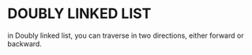 # DOUBLY LINKED LIST
 in Doubly linked list, you can traverse in two directions, either forward or backward.
